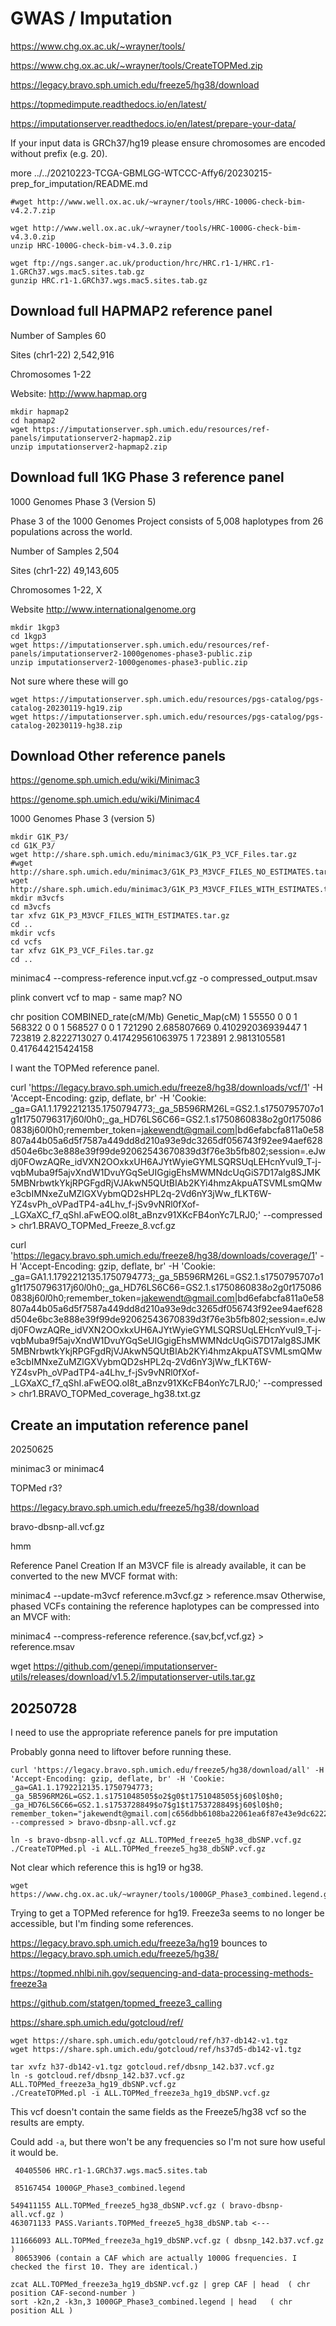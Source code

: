
#	GWAS / Imputation


https://www.chg.ox.ac.uk/~wrayner/tools/


https://www.chg.ox.ac.uk/~wrayner/tools/CreateTOPMed.zip




https://legacy.bravo.sph.umich.edu/freeze5/hg38/download





https://topmedimpute.readthedocs.io/en/latest/

https://imputationserver.readthedocs.io/en/latest/prepare-your-data/


If your input data is GRCh37/hg19 please ensure chromosomes are encoded without prefix (e.g. 20).


more ../../20210223-TCGA-GBMLGG-WTCCC-Affy6/20230215-prep_for_imputation/README.md 


```
#wget http://www.well.ox.ac.uk/~wrayner/tools/HRC-1000G-check-bim-v4.2.7.zip

wget http://www.well.ox.ac.uk/~wrayner/tools/HRC-1000G-check-bim-v4.3.0.zip
unzip HRC-1000G-check-bim-v4.3.0.zip

wget ftp://ngs.sanger.ac.uk/production/hrc/HRC.r1-1/HRC.r1-1.GRCh37.wgs.mac5.sites.tab.gz
gunzip HRC.r1-1.GRCh37.wgs.mac5.sites.tab.gz
```


##	Download full HAPMAP2 reference panel

Number of Samples	60

Sites (chr1-22)	2,542,916

Chromosomes	1-22

Website:	http://www.hapmap.org


```
mkdir hapmap2
cd hapmap2
wget https://imputationserver.sph.umich.edu/resources/ref-panels/imputationserver2-hapmap2.zip
unzip imputationserver2-hapmap2.zip 
```


##	Download full 1KG Phase 3 reference panel

1000 Genomes Phase 3 (Version 5)

Phase 3 of the 1000 Genomes Project consists of 5,008 haplotypes from 26 populations across the world.

Number of Samples	2,504

Sites (chr1-22)	49,143,605

Chromosomes	1-22, X

Website	http://www.internationalgenome.org

```
mkdir 1kgp3
cd 1kgp3
wget https://imputationserver.sph.umich.edu/resources/ref-panels/imputationserver2-1000genomes-phase3-public.zip
unzip imputationserver2-1000genomes-phase3-public.zip
```











Not sure where these will go

```
wget https://imputationserver.sph.umich.edu/resources/pgs-catalog/pgs-catalog-20230119-hg19.zip
wget https://imputationserver.sph.umich.edu/resources/pgs-catalog/pgs-catalog-20230119-hg38.zip
```








##	Download Other reference panels

https://genome.sph.umich.edu/wiki/Minimac3

https://genome.sph.umich.edu/wiki/Minimac4

1000 Genomes Phase 3 (version 5)
```
mkdir G1K_P3/
cd G1K_P3/
wget http://share.sph.umich.edu/minimac3/G1K_P3_VCF_Files.tar.gz
#wget http://share.sph.umich.edu/minimac3/G1K_P3_M3VCF_FILES_NO_ESTIMATES.tar.gz
wget http://share.sph.umich.edu/minimac3/G1K_P3_M3VCF_FILES_WITH_ESTIMATES.tar.gz
mkdir m3vcfs
cd m3vcfs
tar xfvz G1K_P3_M3VCF_FILES_WITH_ESTIMATES.tar.gz
cd ..
mkdir vcfs
cd vcfs
tar xfvz G1K_P3_VCF_Files.tar.gz
cd ..
```

minimac4 --compress-reference input.vcf.gz -o compressed_output.msav

plink convert vcf to map - same map? NO

chr position COMBINED_rate(cM/Mb) Genetic_Map(cM)
1 55550 0 0
1 568322 0 0
1 568527 0 0
1 721290 2.685807669 0.410292036939447
1 723819 2.8222713027 0.417429561063975
1 723891 2.9813105581 0.417644215424158









I want the TOPMed reference panel.

curl 'https://legacy.bravo.sph.umich.edu/freeze8/hg38/downloads/vcf/1' -H 'Accept-Encoding: gzip, deflate, br' -H 'Cookie: _ga=GA1.1.1792212135.1750794773;_ga_5B596RM26L=GS2.1.s1750795707$o1$g1$t1750796317$j60$l0$h0;_ga_HD76LS6C66=GS2.1.s1750860838$o2$g0$t1750860838$j60$l0$h0;remember_token=jakewendt@gmail.com|bd6efabcfa811a0e58807a44b05a6d5f7587a449dd8d210a93e9dc3265df056743f92ee94aef628d504e6bc3e888e39f99de92062543670839d3f76e3b5fb802;session=.eJwdj0FOwzAQRe_idVXN2OOxkxUH6AJYtWyieGYMLSQRSUqLEHcnYvul9_T-j-vqbMuba9f5ajvXndW1DvuYGqSeUIGgigEhsMWMNdcUqGiS7D17alg8SJMK5MBNrbwtkYkjRPGFgdRjVJAkwN5QUtBIAb2KYi4hmzAkpuATSVMLsmQMwe3cbIMNxeZuMZlGXVybmQD2sHPL2q-2Vd6nY3jWw_fLKT6W-YZ4svPh_oVPadTP4-a4Lhv_f-jSv9vNRl0fXof-_LGXaXC_f7_qShI.aFwEOQ.oI8t_aBnzv91XKcFB4onYc7LRJ0;' --compressed > chr1.BRAVO_TOPMed_Freeze_8.vcf.gz

curl 'https://legacy.bravo.sph.umich.edu/freeze8/hg38/downloads/coverage/1' -H 'Accept-Encoding: gzip, deflate, br' -H 'Cookie: _ga=GA1.1.1792212135.1750794773;_ga_5B596RM26L=GS2.1.s1750795707$o1$g1$t1750796317$j60$l0$h0;_ga_HD76LS6C66=GS2.1.s1750860838$o2$g0$t1750860838$j60$l0$h0;remember_token=jakewendt@gmail.com|bd6efabcfa811a0e58807a44b05a6d5f7587a449dd8d210a93e9dc3265df056743f92ee94aef628d504e6bc3e888e39f99de92062543670839d3f76e3b5fb802;session=.eJwdj0FOwzAQRe_idVXN2OOxkxUH6AJYtWyieGYMLSQRSUqLEHcnYvul9_T-j-vqbMuba9f5ajvXndW1DvuYGqSeUIGgigEhsMWMNdcUqGiS7D17alg8SJMK5MBNrbwtkYkjRPGFgdRjVJAkwN5QUtBIAb2KYi4hmzAkpuATSVMLsmQMwe3cbIMNxeZuMZlGXVybmQD2sHPL2q-2Vd6nY3jWw_fLKT6W-YZ4svPh_oVPadTP4-a4Lhv_f-jSv9vNRl0fXof-_LGXaXC_f7_qShI.aFwEOQ.oI8t_aBnzv91XKcFB4onYc7LRJ0;' --compressed > chr1.BRAVO_TOPMed_coverage_hg38.txt.gz



##	Create an imputation reference panel

20250625

minimac3 or minimac4

TOPMed r3?

https://legacy.bravo.sph.umich.edu/freeze5/hg38/download

bravo-dbsnp-all.vcf.gz


hmm 





Reference Panel Creation
If an M3VCF file is already available, it can be converted to the new MVCF format with:

minimac4 --update-m3vcf reference.m3vcf.gz > reference.msav
Otherwise, phased VCFs containing the reference haplotypes can be compressed into an MVCF with:

minimac4 --compress-reference reference.{sav,bcf,vcf.gz} > reference.msav






wget https://github.com/genepi/imputationserver-utils/releases/download/v1.5.2/imputationserver-utils.tar.gz



##	20250728

I need to use the appropriate reference panels for pre imputation

Probably gonna need to liftover before running these.


```
curl 'https://legacy.bravo.sph.umich.edu/freeze5/hg38/download/all' -H 'Accept-Encoding: gzip, deflate, br' -H 'Cookie: _ga=GA1.1.1792212135.1750794773; _ga_5B596RM26L=GS2.1.s1751048505$o2$g0$t1751048505$j60$l0$h0; _ga_HD76LS6C66=GS2.1.s1753728849$o7$g1$t1753728849$j60$l0$h0; remember_token="jakewendt@gmail.com|c656dbb6108ba22061ea6f87e43e9dc62222abc6a95334adbaae7f1286e682aec1166982f19e4e97d5e37ada405b638872b045643018eafb219b8c31bc1e2e40"' --compressed > bravo-dbsnp-all.vcf.gz

ln -s bravo-dbsnp-all.vcf.gz ALL.TOPMed_freeze5_hg38_dbSNP.vcf.gz
./CreateTOPMed.pl -i ALL.TOPMed_freeze5_hg38_dbSNP.vcf.gz
```


Not clear which reference this is hg19 or hg38.

```
wget https://www.chg.ox.ac.uk/~wrayner/tools/1000GP_Phase3_combined.legend.gz
```






Trying to get a TOPMed reference for hg19. Freeze3a seems to no longer be accessible, but I'm finding some references.

https://legacy.bravo.sph.umich.edu/freeze3a/hg19 bounces to https://legacy.bravo.sph.umich.edu/freeze5/hg38/

https://topmed.nhlbi.nih.gov/sequencing-and-data-processing-methods-freeze3a

https://github.com/statgen/topmed_freeze3_calling

https://share.sph.umich.edu/gotcloud/ref/

```
wget https://share.sph.umich.edu/gotcloud/ref/h37-db142-v1.tgz
wget https://share.sph.umich.edu/gotcloud/ref/hs37d5-db142-v1.tgz

tar xvfz h37-db142-v1.tgz gotcloud.ref/dbsnp_142.b37.vcf.gz
ln -s gotcloud.ref/dbsnp_142.b37.vcf.gz ALL.TOPMed_freeze3a_hg19_dbSNP.vcf.gz
./CreateTOPMed.pl -i ALL.TOPMed_freeze3a_hg19_dbSNP.vcf.gz
```

This vcf doesn't contain the same fields as the Freeze5/hg38 vcf so the results are empty.

Could add `-a`, but there won't be any frequencies so I'm not sure how useful it would be.





```
 40405506 HRC.r1-1.GRCh37.wgs.mac5.sites.tab

 85167454 1000GP_Phase3_combined.legend

549411155 ALL.TOPMed_freeze5_hg38_dbSNP.vcf.gz ( bravo-dbsnp-all.vcf.gz )
463071133 PASS.Variants.TOPMed_freeze5_hg38_dbSNP.tab <---

111666093 ALL.TOPMed_freeze3a_hg19_dbSNP.vcf.gz ( dbsnp_142.b37.vcf.gz )
 80653906 (contain a CAF which are actually 1000G frequencies. I checked the first 10. They are identical.)

```

```
zcat ALL.TOPMed_freeze3a_hg19_dbSNP.vcf.gz | grep CAF | head  ( chr position CAF-second-number )
sort -k2n,2 -k3n,3 1000GP_Phase3_combined.legend | head   ( chr position ALL )
```






